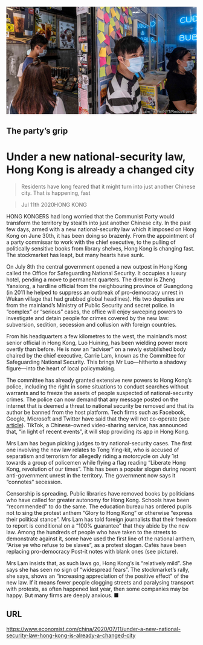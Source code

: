 ![](./images/20200711_CNP001_0.jpg)

## The party’s grip

# Under a new national-security law, Hong Kong is already a changed city

> Residents have long feared that it might turn into just another Chinese city. That is happening, fast

> Jul 11th 2020HONG KONG

HONG KONGERS had long worried that the Communist Party would transform the territory by stealth into just another Chinese city. In the past few days, armed with a new national-security law which it imposed on Hong Kong on June 30th, it has been doing so brazenly. From the appointment of a party commissar to work with the chief executive, to the pulling of politically sensitive books from library shelves, Hong Kong is changing fast. The stockmarket has leapt, but many hearts have sunk.

On July 8th the central government opened a new outpost in Hong Kong called the Office for Safeguarding National Security. It occupies a luxury hotel, pending a move to permanent quarters. The director is Zheng Yanxiong, a hardline official from the neighbouring province of Guangdong (in 2011 he helped to suppress an outbreak of pro-democracy unrest in Wukan village that had grabbed global headlines). His two deputies are from the mainland’s Ministry of Public Security and secret police. In “complex” or “serious” cases, the office will enjoy sweeping powers to investigate and detain people for crimes covered by the new law: subversion, sedition, secession and collusion with foreign countries.

From his headquarters a few kilometres to the west, the mainland’s most senior official in Hong Kong, Luo Huining, has been wielding power more overtly than before. He is now an “adviser” on a newly established body chaired by the chief executive, Carrie Lam, known as the Committee for Safeguarding National Security. This brings Mr Luo—hitherto a shadowy figure—into the heart of local policymaking.

The committee has already granted extensive new powers to Hong Kong’s police, including the right in some situations to conduct searches without warrants and to freeze the assets of people suspected of national-security crimes. The police can now demand that any message posted on the internet that is deemed a threat to national security be removed and that its author be banned from the host platform. Tech firms such as Facebook, Google, Microsoft and Twitter have said that they will not co-operate (see [article](https://www.economist.com//business/2020/07/11/why-smic-is-surging)). TikTok, a Chinese-owned video-sharing service, has announced that, “in light of recent events”, it will stop providing its app in Hong Kong.



Mrs Lam has begun picking judges to try national-security cases. The first one involving the new law relates to Tong Ying-kit, who is accused of separatism and terrorism for allegedly riding a motorcycle on July 1st towards a group of policemen while flying a flag reading “Liberate Hong Kong, revolution of our times”. This has been a popular slogan during recent anti-government unrest in the territory. The government now says it “connotes” secession.

Censorship is spreading. Public libraries have removed books by politicians who have called for greater autonomy for Hong Kong. Schools have been “recommended” to do the same. The education bureau has ordered pupils not to sing the protest anthem “Glory to Hong Kong” or otherwise “express their political stance”. Mrs Lam has told foreign journalists that their freedom to report is conditional on a “100% guarantee” that they abide by the new law. Among the hundreds of people who have taken to the streets to demonstrate against it, some have used the first line of the national anthem, “Arise ye who refuse to be slaves”, as a protest slogan. Cafés have been replacing pro-democracy Post-it notes with blank ones (see picture).

Mrs Lam insists that, as such laws go, Hong Kong’s is “relatively mild”. She says she has seen no sign of “widespread fears”. The stockmarket’s rally, she says, shows an “increasing appreciation of the positive effect” of the new law. If it means fewer people clogging streets and paralysing transport with protests, as often happened last year, then some companies may be happy. But many firms are deeply anxious. ■

## URL

https://www.economist.com/china/2020/07/11/under-a-new-national-security-law-hong-kong-is-already-a-changed-city
